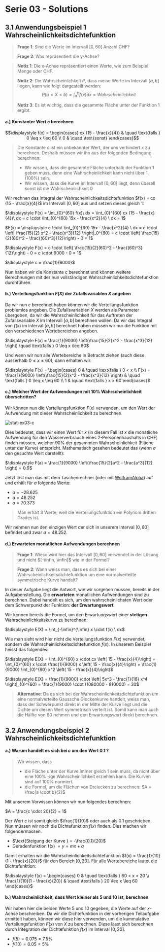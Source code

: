 # Serie 03 - Solutions



## 3.1 Anwendungsbeispiel 1 Wahrscheinlichkeitsdichtefunktion

> **Frage 1**: Sind die Werte im Intervall $[0, 60]$ Anzahl CHF? 
>
> **Frage 2**: Was repräsentiert die y-Achse?

> **Notiz 1**: Die x-Achse repräsentiert einen Werte, wie zum Beispiel Menge oder CHF. 
>
> **Notiz 2**: Die Wahrscheinlichkeit $P$, dass meine Werte im Intervall $[a, b]$ liegen, kann wie folgt dargestellt werden: $$P(a < X < b) = \int_{a}^{b} f(x) dx = Wahrscheinlichkeit$$
>
> **Notiz 3**: Es ist wichtig, dass die gesammte Fläche unter der Funktion $1$ ergibt. 



#### a.) Konstanter Wert $c$ berechnen 



$$\displaystyle f(x) = \begin{cases} cx (15 - \frac{x}{4}) & \quad \text{falls } 0 \leq x \leq 60  \\ 0 & \quad \text{sonst} \end{cases}$$



> Die Konstante $c$ ist ein unbekannter Wert, der uns verhindert $x$ zu berechnen. Deshalb müssen wir ihn aus der folgenden Bedingung  berechnen:
>
> * Wir wissen, dass die gesammte Fläche unterhalb der Funktion $1$ geben  muss, denn eine Wahrscheinlichkeit kann nicht über $1$ ($100\%$) sein.
> * Wir wissen, dass die Kurve im Intervall $[0, 60]$ liegt, denn überall sonst ist die Wahrscheinlichkeit $0$ 



Wir rechnen das Integral der Wahrscheinlichkeitsdichtefunktion $f(x) = cx (15 - \frac{x}{4})$ im Intervall $[0, 60]$ aus und setzen dieses gleich $1$:



$\displaystyle F(x) = \int_{0}^{60} f(x)\  dx = \int_{0}^{60} cx (15 - \frac{x}{4})\  dx = c \cdot \int_{0}^{60} 15x - \frac{x^2}{4} \ dx = 1$

$F(x) = \displaystyle c \cdot \int_{0}^{60} 15x - \frac{x^2}{4} \ dx = c \cdot \left| \frac{15}{2} x^2 - \frac{x^3}{12} \right|_0^{60} = c \cdot \left( \frac{15}{2}(60)^2 - \frac{(60)^3}{12}\right) - 0 = 1$

$\displaystyle F(x) = c \cdot \left( \frac{15}{2}(60)^2 - \frac{(60)^3}{12}\right) - 0 = c \cdot 9000 - 0 = 1$

$\displaystyle c = \frac{1}{9000}$



Nun haben wir die Konstante $c$ berechnet und können weitere Berechnungen mit der nun vollständigen Wahrscheinlichkeitsdichtefunktion durchführen.



#### b.) Verteilungsfunktion $F(X)$ der Zufallsvariablen $X$ angeben

Da wir nun $c$ berechnet haben können wir die Verteilungsfunktion problemlos angeben. Die Zufallsvariablen $X$ werden als Parameter übergeben, da wir die Wahrscheinlichkeit für das Auftreten der Zufallsvariable $X$ im Intervall $[a, b]$ berechnen wollen. Da wir das Integral von $f(x)$ im Interval $[a, b]$ berechnet haben müssen wir nur die Funktion mit den verschiedenen Wertebereichen angeben.



$\displaystyle F(x) =  \frac{1}{9000} \left(\frac{15}{2}x^2 - \frac{x^3}{12} \right) \quad \text{falls } 0 \leq x \leq 60$



Und wenn wir nun alle Wertebereiche in Betracht ziehen (auch diese ausserhalb $0 \leq x \leq 60$), dann erhalten wir:



$\displaystyle F(x) = \begin{cases} 0 & \quad \text{falls } 0 < x \\ F(x) =  \frac{1}{9000} \left(\frac{15}{2}x^2 - \frac{x^3}{12} \right) & \quad \text{falls } 0 \leq x \leq 60 \\ 1 & \quad \text{falls } x > 60 \end{cases}$



#### c.) Welcher Wert der Aufwendungen mit $10\%$ Wahrscheinlichkeit überschritten?

Wir können nun die Verteilungsfunktion $F(x)$ verwenden, um den Wert der Aufwendung mit dieser Wahrscheinlichkeit zu berechnen. 

![stat-ex03-c](/Users/christopher/Development/studies/github/summaries-me/stat/exercises/sw03/stat-ex03-c.png)

Dies bedeutet, dass wir einen Wert für $x$ (in diesem Fall ist $x$ die monatliche Aufwendung für den Wasserverbrauch eines 2-Personenhaushalts in CHF) finden müssen, welcher $90\%$ der gesammten Wahrscheinlichkeit (Fläche unter der Kurve) entspricht. Mathematisch gesehen bedeutet das (wenn $a$ den gesuchte Wert darstellt):



$\displaystyle F(a) = \frac{1}{9000} \left(\frac{15}{2}a^2 - \frac{a^3}{12} \right) = 0.9$



Jetzt löst man das mit dem Taschenrechner (oder mit [WolframAlpha](https://www.wolframalpha.com/)) auf und erhält für $a$ folgende Werte:



* $a = -28.625$
* $a = 48.252$
* $a = 70.373$ 



>  Man erhält 3 Werte, weil die Verteilungsfunktion ein Polynom dritten Grades ist.

Wir nehmen nun den einzigen Wert der sich in unserem Interval $[0, 60]$ befindet und zwar $a = 48.252$. 



#### d.) Erwarteten monatlichen Aufwendungen berechnen

> **Frage 1**: Wieso wird hier das Intervall $[0, 60]$ verwendet in der Lösung und nicht $[-\infin, \infin]$ wie in der Formel? 
>
> **Frage 2**: Wann weiss man, dass es sich bei einer Wahrscheinlichkeitsdichtefunktion um eine normalverteilte symmetrische Kurve handelt?

In dieser Aufgabe liegt die Antwort, wie wir vorgehen müssen, bereits in der Aufgabenstellung. Die **erwarteten** monatlichen Aufwendungen sind zu berechnen. Dabei handelt es sich, um den wahrscheinlichsten Wert oder dem Schwerpunkt der Funktion: **der Erwartungswert**.

Wir kennen bereits die Formel, um den Erwartungswert einer **stetigen** Wahrscheinlichkeitskurve zu berechnen: 



$\displaystyle E(X) = \int_{-\infin}^{\infin} x \cdot f(x) \ dx$



Wie man sieht wird hier nicht die Verteilungsfunktion $F(x)$ verwendet, sondern die Wahrscheinlichkeitsdichtefunktion $f(x)$. In unserem Beispiel heisst das folgendes:



$\displaystyle E(X) = \int_{0}^{60} x \cdot cx \left( 15 - \frac{x}{4}\right) = \int_{0}^{60} x \cdot \frac{1}{9000}  x  \left( 15 - \frac{x}{4}\right) = \frac{1}{9000} \int_{0}^{60}   x^2  \left( 15 - \frac{x}{4}\right)$

$\displaystyle E(X) = \frac{1}{9000} \cdot  \left| 5x^3 - \frac{1}{16} x^4 \right|_{0}^{60} = \frac{1}{9000} \cdot (1080000 - 810000) = 30$



>  **Alternative**: Da es sich bei der Wahrscheinlichkeitsdichtefunktion um eine normalverteilte Gaussche Glockenkurve handelt, weiss man, dass der Schwerpunkt direkt in der Mitte der Kurve liegt und die Dichte um diesen Wert symmetrisch verteilt ist. Somit kann man auch die Hälfte von 60 nehmen und den Erwartungswert direkt berechnen.



## 3.2 Anwendungsbeispiel 2 Wahrscheinlichkeitsdichtefunktion



#### a.) Warum handelt es sich bei $c$ um den Wert $0.1$ ?

>  Wir wissen, dass 
>
> * die Fläche unter der Kurve immer gleich $1$ sein muss, da nicht über eine $100\%$ -ige Wahrscheinlichkeit erziehlen kann. Die Kurven sind auf $100\%$ normiert. 
> * die Formel, um die Flächen von Dreiecken zu berechnen: $A = \frac{a \cdot b}{2}$ 

Mit unserem Vorwissen können wir nun folgendes berechnen:



$A = \frac{c \cdot 20}{2} = 1$



Der Wert $c$  ist somit gleich $\frac{1}{10}$ oder auch als $0.1$ geschrieben. Nun müssen wir noch die Dichtefunktion $f(x)$ finden. Dies machen wir folgendermassen.



* $\text{Steigung der Kurve } = -\frac{0.1}{20}$
* $\text{Geradenfunktion f(x) } = y = mx + q$



Damit erhalten wir die Wahrscheinlichkeitsdichtefunktion $f(x) = \frac{1}{10}(1 - \frac{x}{20})$ für den Bereich $[0, 20]$. Für alle Wertebereiche lautet die Dichtefunktion:



$\displaystyle f(x) = \begin{cases} 0 & \quad \text{falls }  60 < x < 20 \\ \frac{1}{10}(1 - \frac{x}{20}) & \quad \text{falls } 20 \leq x \leq 60 \end{cases}$

 

 #### b.)  Wahrscheinlichkeit, dass Wert kleiner als $5$ und $10$ ist, berechnen

Wir haben hier die beiden Werte $5$ und $10$ gegeben, die Werte auf der $x$-Achse beschreiben. Da wir die Dichtefunktion in der vorherigen Teilaufgabe ermittelt haben, können wir diese hier verwenden, um die kummulative Verteilungsfunktion $F(x)$ von $X$ zu berechnen. Diese lässt sich berechnen durch Integration der Dichtefunktion $f(x)$ im Interval $[0, 20]$.



 



* $f(5) = 0.075 = 7.5\%$
* $f(10) = 0.05 = 5\%$



